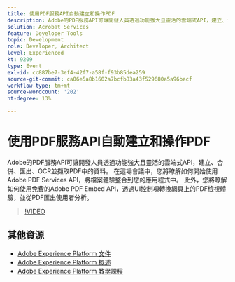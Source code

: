 ```yaml
---
title: 使用PDF服務API自動建立和操作PDF
description: Adobe的PDF服務API可讓開發人員透過功能強大且靈活的雲端式API，建立、合併、匯出、OCR並擷取PDF中的資料。 在這場會議中，您將瞭解如何開始使用Adobe PDF Services API，將檔案體驗整合到您的應用程式中。 此外，您將瞭解如何使用免費的Adobe PDF Embed API，透過UI控制項轉換網頁上的PDF檢視體驗，並從PDF匯出使用者分析。
solution: Acrobat Services
feature: Developer Tools
topic: Development
role: Developer, Architect
level: Experienced
kt: 9209
type: Event
exl-id: cc887be7-3ef4-42f7-a58f-f93b85dea259
source-git-commit: ca06e5a8b1602a7bcfb83a43f529680a5a96bacf
workflow-type: tm+mt
source-wordcount: '202'
ht-degree: 13%

---
```


# 使用PDF服務API自動建立和操作PDF

Adobe的PDF服務API可讓開發人員透過功能強大且靈活的雲端式API，建立、合併、匯出、OCR並擷取PDF中的資料。 在這場會議中，您將瞭解如何開始使用Adobe PDF Services API，將檔案體驗整合到您的應用程式中。 此外，您將瞭解如何使用免費的Adobe PDF Embed API，透過UI控制項轉換網頁上的PDF檢視體驗，並從PDF匯出使用者分析。

>[!VIDEO](https://video.tv.adobe.com/v/338039/?quality=12&learn=on&hidetitle=true)

## 其他資源

- [Adobe Experience Platform 文件](https://experienceleague.adobe.com/docs/experience-platform.html)
- [Adobe Experience Platform 概述](https://experienceleague.adobe.com/docs/experience-platform/landing/home.html?lang=zh-Hant)
- [Adobe Experience Platform 教學課程](https://experienceleague.adobe.com/docs/platform-learn/tutorials/overview.html?lang=zh-Hant)
